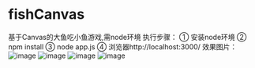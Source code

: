 # fishCanvas
基于Canvas的大鱼吃小鱼游戏,需node环境
执行步骤：
	① 安装node环境
	② npm install
	③ node app.js
	④ 浏览器http://localhost:3000/
效果图片：
	 ![image]('https://github.com/berylyy/fishCanvas.git/www/images/effect/QQ截图20180312130921')
	 ![image]('https://github.com/berylyy/fishCanvas.git/www/images/effect/QQ截图20180312131016')
	 ![image]('https://github.com/berylyy/fishCanvas.git/www/images/effect/QQ截图20180312131033')
	 ![image]('https://github.com/berylyy/fishCanvas.git/www/images/effect/QQ截图20180312131123')
